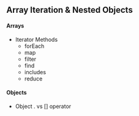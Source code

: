 ## Array Iteration & Nested Objects

#### Arrays
- Iterator Methods
  - forEach
  - map
  - filter
  - find
  - includes
  - reduce




#### Objects
- Object . vs [] operator 